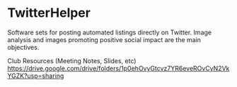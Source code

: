 # TwitterHelper
Software sets for posting automated listings directly on Twitter. Image analysis and images promoting positive social impact are the main objectives.

Club Resources (Meeting Notes, Slides, etc)
https://drive.google.com/drive/folders/1p0ehOvyGtcvz7YR6eveROvCyN2VkYGZK?usp=sharing
